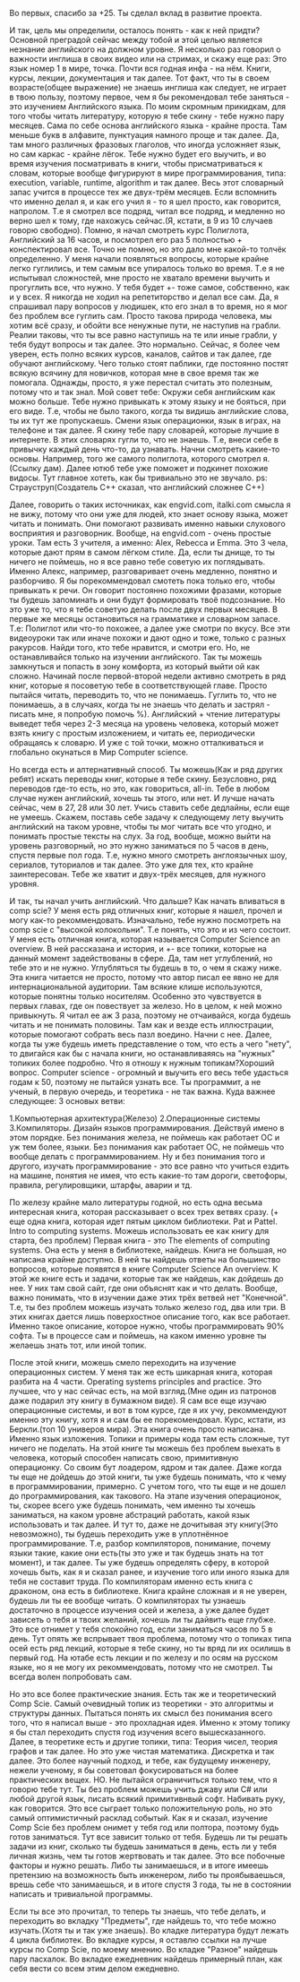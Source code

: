 Во первых, спасибо за +25. Ты сделал вклад в развитие проекта.

И так, цель мы определили, осталось понять - как к ней придти?
Основной преградой сейчас между тобой и этой целью является незнание английского на должном уровне.
Я несколько раз говорил о важности инглиша в своих видео или на стримах, и скажу еще раз:
Это язык номер 1 в мире, точка.
Почти вся годная инфа - на нём. Книги, курсы, лекции, документация и так далее. Тот факт, что ты в своем возрасте(общее выражение) не знаешь инглиша как следует, не играет в твою пользу, поэтому первое, чем я бы рекомендовал тебе заняться - это изучением Английского языка.
По моим скромным прикидкам, для того чтобы читать литературу, которую я тебе скину - тебе нужно пару месяцев.
Сама по себе основа английского языка - крайне проста. Там меньше букв в алфавите, пунктуация намного проще и так далее. Да, там много различных фразовых глаголов, что иногда усложняет язык, но сам каркас - крайне лёгок.
Тебе нужно будет его выучить, и во время изучения посматривать в книги, чтобы присматриваться к словам, которые вообще фигурируют в мире программирования, типа: execution, variable, runtime, algorithm и так далее.
Весь этот словарный запас учится в процессе тех же двух-трём месяцев.
Если вспомнить что именно делал я, и как его учил я - то я шел просто, как говорится, напролом. Т.е я смотрел все подряд, читал все подряд, и медленно но верно шел к тому, где нахожусь сейчас.(Я, кстати, в 9 из 10 случаев говорю свободно).
Помню, я начал смотреть курс Полиглота, Английский за 16 часов, и посмотрел его раз 5 полностью + конспектировал все. Точно не помню, но это дало мне какой-то толчёк определенно. У меня начали появляться вопросы, которые крайне легко гуглились, и тем самым все упиралось только во время. Т.е я не испытывал сложностей, мне просто не хватало времени выучить и прогуглить все, что нужно. У тебя будет +- тоже самое, собственно, как и у всех. Я никогда не ходил на репетиторство и делал все сам. Да, я спрашивал пару вопросов у людишек, кто его знал в то время, но я мог без проблем все гуглить сам. Просто такова природа человека, мы хотим всё сразу, и обойти все ненужные пути, не наступив на грабли.
Реалии таковы, что ты все равно наступишь на те или иные грабли, у тебя будут вопросы и так далее. Это нормально.
Сейчас, я более чем уверен, есть полно всяких курсов, каналов, сайтов и так далее, где обучают английскому. Чего только стоят паблики, где постоянно постят всякую всячину для новичков, которая мне в свое время так же помогала. Однажды, просто, я уже перестал считать это полезным, потому что и так знал.
Мой совет тебе: Окружи себя английским как можно больше. Тебе нужно привыкать к этому языку и не бояться, при его виде. Т.е, чтобы не было такого, когда ты видишь английские слова, ты их тут же пропускаешь.
Смени язык операционки, язык в играх, на телефоне и так далее.
Я скину тебе пару словарей, которые лучшие в интернете. В этих словарях гугли то, что не знаешь. Т.е, внеси себе в привычку каждый день что-то, да узнавать. Начни смотреть какие-то основы. Например, того же самого полиглота, которого смотрел я.(Ссылку дам). Далее ютюб тебе уже поможет и подкинет похожие видосы. Тут главное хотеть, как бы тривиально это не звучало.
ps: Страуструп(Создатель С++ сказал, что английский сложнее С++)

Далее, говорить о таких источниках, как engvid.com, italki.com смысла я не вижу, потому что они уже для людей, кто знает основу языка, может читать и понимать. Они помогают развивать именно навыки слухового восприятия и разговорник. Вообще, на engvid.com - очень простые уроки.
Там есть 3 учителя, а именно: Alex, Rebecсa и Emma. Это 3 чела, которые дают прям в самом лёгком стиле. Да, если ты днище, то ты ничего не поймешь, но я все равно тебе советую их поглядывать. Именно Алекс, например, разговаривает очень медленно, понятно и разборчиво. Я бы порекоммендовал смотеть пока только его, чтобы привыкать к речи. Он говорит постоянно похожими фразами, которые ты будешь запоминать и они будут формировать твоё подсознание.
Но это уже то, что я тебе советую делать после двух первых месяцев.
В первые же месяцы остановиться на грамматике и словарном запасе.
Т.е: Полиглот или что-то похожее, а далее уже смотри по вкусу. Все эти видеоуроки так или иначе похожи и дают одно и тоже, только с разных ракурсов. Найди того, кто тебе нравится, и смотри его.
Но, не останавливайся только на изучении английского. Так ты можешь замкнуться и попасть в зону комфорта, из который выйти ой как сложно. Начинай после первой-второй недели активно смотреть в ряд книг, которые я посоветую тебе в соответствующей главе. Просто пытайся читать, переводить то, что не понимаешь. Гуглить то, что не понимаешь, а в случаях, когда ты не знаешь что делать и застрял - писать мне, я попробую помочь %).
Английский + чтение литературы выведет тебя через 2-3 месяца на уровень человека, который может взять книгу с простым изложением, и читать ее, периодически обращаясь к словарю. И уже с той точки, можно отталкиваться и глобально окунаться в Мир Computer science.

Но всегда есть и алтернативный способ.
Ты можешь(Как и ряд других ребят) искать переводы книг, которые я тебе скину. Безусловно, ряд переводов где-то есть, но это, как говориться, all-in. Тебе в любом случае нужен английский, хочешь ты этого, или нет. И лучше начать сейчас, чем в 27, 28 или 30 лет. Учись ставить себе дедлайны, если еще не умеешь. Скажем, поставь себе задачу к следующему лету выучить английский на таком уровне, чтобы ты мог читать все что угодно, и понимать простые тексты на слух.
За год, вообще, можно выйти на уровень разговорный, но это нужно заниматься по 5 часов в день, спустя первые пол года. Т.е, нужно много смотреть англоязычных шоу, сериалов, туториалов и так далее. Это уже для тех, кто крайне заинтересован. Тебе же хватит и двух-трёх месяцев, для нужного уровня.

И так, ты начал учить английский. Что дальше?
Как начать вливаться в comp scie?
У меня есть ряд отличных книг, которые я нашел, прочел и могу как-то рекоммендовать.
Изначально, тебе нужно посмотреть на comp scie с "высокой колокольни".
Т.е понять, что это и из чего состоит. У меня есть отличная книга, которая называется Computer Science an overview. В ней рассказана и история, и +- все топики, которые на данный момент задействованы в сфере. Да, там нет углублений, но тебе это и не нужно. Углубляться ты будешь в то, о чем я скажу ниже.
Эта книга читается не просто, потому что автор писал ее явно не для интернациональной аудитории. Там всякие клише используются, которые понятны только носителям. Особенно это чувствуется в первых главах, где он повествует за железо. Но в целом, к ней можно привыкнуть. Я читал ее аж 3 раза, поэтому не отчаивайся, когда будешь читать и не понимать половины. Там как и везде есть иллюстрации, которые помогают собрать весь пазл воедино.
Начни с нее.
Далее, когда ты уже будешь иметь представление о том, что есть а чего "нету", то двигайся как бы с начала книги, но останавливаяясь на "нужных" топиких более подробно.
Что я отношу к нужным топикам?Хороший вопрос.
Computer science - огромный и выучить его весь тебе удасться годам к 50, поэтому не пытайся узнать все.
Ты программит, а не ученый, в первую очередь, и теоретика - не так важна.
Куда важнее следующее:
3 основых ветви:

1.Компьютерная архитектура(Железо)
2.Операционные системы
3.Компиляторы. Дизайн языков программирования.
Действуй имено в этом порядке.
Без понимания железа, не поймешь как работает ОС и уж тем более, языки.
Без понимания как работает ОС, не поймешь что вообще делать с программированием.
Ну и без понимания того и другого, изучать программирование - это все равно что учиться ездить на машине, понятия не имея, что есть какие-то там дороги, светофоры, правила, регулировщики, штарфы, аварии и тд.

По железу крайне мало литературы годной, но есть одна весьма интересная книга, которая рассказывает о всех трех ветвях сразу.
(+ еще одна книга, которая идет пятым циклом библиотеки. Pat и Pattel. Intro to computing systems. Можешь использовать ее как книгу для старта, без проблем)
Первая книга - это The elements of computing systems. Она есть у меня в библиотеке, найдешь.
Книга не большая, но написана крайне доступно.
В ней ты найдешь ответы на большинство вопросов, которые появятся в книге Computer Science An overview.
К этой же книге есть и задачи, которые так же найдешь, как дойдешь до нее. У них там свой сайт, где они объяснят как и что делать.
Вообще, важно понимать, что в изучении даже этих трёх ветвей нет "Конечной".
Т.е, ты без проблем можешь изучать только железо год, два или три.
В этих книгах дается лишь поверхостное описание того, как все работает. Именно такое описание, которое нужно, чтобы программировать 90% софта. Ты в процессе сам и поймешь, на каком именно уровне ты желаешь знать тот, или иной топик.

После этой книги, можешь смело переходить на изучение операционных систем.
У меня так же есть шикарная книга, которая разбита на 4 части.
Operating systems principles and practice.
Это лучшее, что у нас сейчас есть, на мой взгляд.(Мне один из патронов даже подарил эту книгу в бумажном виде). Я сам все еще изучаю операционные системы, и вот в том курсе, где я их учу, рекоммендуют именно эту книгу, хотя я и сам бы ее порекомендовал. Курс, кстати, из Беркли.(топ 10 универов мира).
Эта книга очень просто написана. Именно язык изложения. Топики и примеры кода там есть сложные, тут ничего не поделать.
На этой книге ты можешь без проблем выехать в человека, который способен написать свою, примитивную операционку. Со своим бут лоадером, ядром и так далее. Даже когда ты еще не дойдешь до этой книги, ты уже будешь понимать, что к чему в программировании, примерно. С учетом того, что ты еще и не дошел до программирования, как такового.
На этапе изучения операционок, ты, скорее всего уже будешь понимать, чем именно ты хочешь заниматься, на каком уровне абстраций работать, какой язык использовать и так далее.
И тут то, даже не дочитывая эту книгу(Это невозможно), ты будешь переходить уже в уплотнённое программирование. Т.е, разбор компиляторов, понимание, почему языки такие, какие они есть(ты это уже и так будешь знать на тот момент), и так далее.
Ты уже будешь определять сферу, в которой хочешь быть, как я и сказал ранее, и изучение того или иного языка для тебя не составит труда.
По компиляторам именно есть книга с драконом, она есть в библиотеке. Книга крайне сложная и я не уверен, будешь ли ты ее вообще читать.
О компиляторах ты узнаешь достаточно в процессе изучения осей и железа, а уже далее будет зависеть о тебя и твоих желаний, хочешь ли ты дайвить еще глубже.
Это все отнимет у тебя спокойно год, если заниматься часов по 5 в день.
Тут опять же вспрывает твоя проблема, потому что о топиках типа осей есть ряд лекций, которые я тебе скину, но ты вряд ли их осилишь в первый год. На ютабе есть лекции и по железу и по осям на русском языке, но я не могу их рекоммендовать, потому что не смотрел. Ты всегда волен попробовать сам.

Но это все более практические знания.
Есть так же и теоретический Comp Scie.
Самый очевидный топик из теоретики - это алгоритмы и структуры данных. Пытаться понять их смысл без понимания всего того, что я написал выше - это прохладная идея.
Именно к этому топику я бы стал переходить спустя год изучения всего вышесказанного.
Далее, в теоретике есть и другие топики, типа: Теория чисел, теория графов и так далее. Но это уже чистая математика. Дискретка и так далее. Это более научный подход, и тебе, как будущему инженеру, нежели ученому, я бы советовал фокусироваться на более практических вещех.
НО.
Не пытайся ограничиться только тем, что я говорю тебе тут. Ты без проблем можешь учить джаву или C# или любой другой язык, писать всякий примитивнвый софт. Набивать руку, как говорится. Это все сыграет только положительную роль, но это самый оптимистичный расклад событый.
Как я и сказал, изучение Comp Scie без проблем онимет у тебя год или полтора, поэтому будь готов заниматься.
Тут все зависит только от тебя. Будешь ли ты решать задачи из книг, сколько ты будешь заниматься в день, есть ли у тебя личная жизнь, чем ты готов жертвовать и так далее.
Это все побочные факторы и нужно решать. Либо ты занимаешься, и в итоге имеешь претензию на возможность быть инженером, либо ты проябываешься, врешь себе что занимаешься, и в итоге спустя 3 года, ты не в состоянии написать и тривиальной программы.

Если ты все это прочитал, то теперь ты знаешь, что тебе делать, и переходить во вкладку "Предметы", где найдешь то, что тебе можно изучать.(Хотя ты и так уже знаешь).
Во кладке литература будут лежать 4 цикла библиотек.
Во вкладке курсы, я оставлю ссылки на лучше курсы по Comp Scie, по моему мнению.
Во кладке "Разное" найдешь пару пасхалок.
Во вкладке ежедневник найдешь примерный план, как себя вести со всем этим делом ежедневно.

